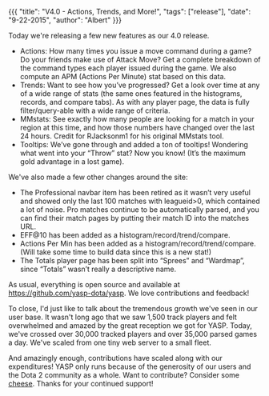 {{{
  "title": "V4.0 - Actions, Trends, and More!",
  "tags": ["release"],
  "date": "9-22-2015",
  "author": "Albert"
}}}

Today we're releasing a few new features as our 4.0 release.

<!--more-->

* Actions: How many times you issue a move command during a game?  Do your friends make use of Attack Move? 
  Get a complete breakdown of the command types each player issued during the game.  We also compute an APM (Actions Per Minute) stat based on this data.
* Trends: Want to see how you’ve progressed?  Get a look over time at any of a wide range of stats 
  (the same ones featured in the histograms, records, and compare tabs).  As with any player page, the data is fully filter/query-able with a wide range of 
  criteria.
* MMstats: See exactly how many people are looking for a match in your region at this time, and how those numbers have changed over the last 24 hours.
  Credit for RJacksonm1 for his original MMstats tool.
* Tooltips: We’ve gone through and added a ton of tooltips!  Wondering what went into your “Throw” stat?  Now you know! 
  (It’s the maximum gold advantage in a lost game).

We've also made a few other changes around the site:

* The Professional navbar item has been retired as it wasn’t very useful and showed only the last 100 matches with leagueid>0, which contained a lot of noise.
Pro matches continue to be automatically parsed, and you can find their match pages by putting their match ID into the matches URL.
* EFF@10 has been added as a histogram/record/trend/compare.
* Actions Per Min has been added as a histogram/record/trend/compare. (Will take some time to build data since this is a new stat!)
* The Totals player page has been split into “Sprees” and “Wardmap”, since “Totals” wasn’t really a descriptive name.

As usual, everything is open source and available at https://github.com/yasp-dota/yasp.  We love contributions and feedback!

To close, I'd just like to talk about the tremendous growth we've seen in our user base. It wasn't long ago that we saw 1,500 track players
and felt overwhelmed and amazed by the great reception we got for YASP. Today, we've crossed over 30,000 tracked players and over 35,000 parsed games
a day. We've scaled from one tiny web server to a small fleet.

And amazingly enough, contributions have scaled along with our expenditures! YASP only runs because of the generosity of our users and the
Dota 2 community as a whole. Want to contribute? Consider some [cheese](/carry). Thanks for your continued support!
